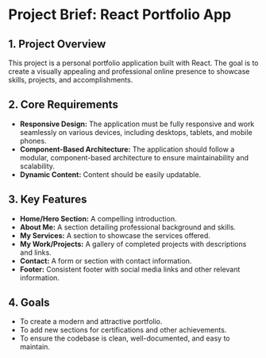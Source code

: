 # Project Brief: React Portfolio App

## 1. Project Overview

This project is a personal portfolio application built with React. The goal is to create a visually appealing and professional online presence to showcase skills, projects, and accomplishments.

## 2. Core Requirements

- **Responsive Design:** The application must be fully responsive and work seamlessly on various devices, including desktops, tablets, and mobile phones.
- **Component-Based Architecture:** The application should follow a modular, component-based architecture to ensure maintainability and scalability.
- **Dynamic Content:** Content should be easily updatable.

## 3. Key Features

- **Home/Hero Section:** A compelling introduction.
- **About Me:** A section detailing professional background and skills.
- **My Services:** A section to showcase the services offered.
- **My Work/Projects:** A gallery of completed projects with descriptions and links.
- **Contact:** A form or section with contact information.
- **Footer:** Consistent footer with social media links and other relevant information.

## 4. Goals

- To create a modern and attractive portfolio.
- To add new sections for certifications and other achievements.
- To ensure the codebase is clean, well-documented, and easy to maintain.
